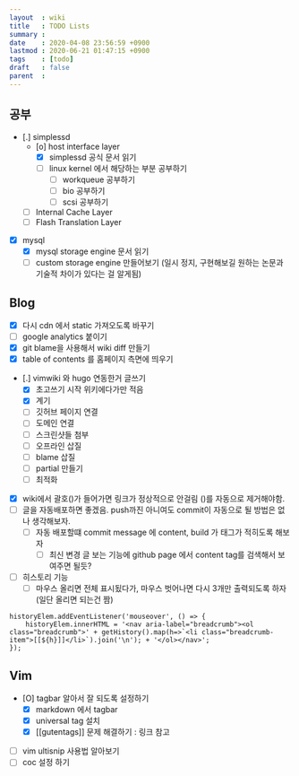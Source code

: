 ```yaml
---
layout  : wiki
title   : TODO Lists
summary : 
date    : 2020-04-08 23:56:59 +0900
lastmod : 2020-06-21 01:47:15 +0900
tags    : [todo]
draft   : false
parent  : 
---
```


## 공부
 * [.] simplessd
   * [o] host interface layer
     * [X] simplessd 공식 문서 읽기
     * [ ] linux kernel 에서 해당하는 부분 공부하기
       * [ ] workqueue 공부하기
       * [ ] bio 공부하기
       * [ ] scsi 공부하기
   * [ ] Internal Cache Layer
   * [ ] Flash Translation Layer
* [X] mysql
  * [X] mysql storage engine 문서 읽기
  * [ ] custom storage engine 만들어보기 (일시 정지, 구현해보길 원하는 논문과 기술적 차이가 있다는 걸 알게됨)
## Blog
 * [X] 다시 cdn 에서 static 가져오도록 바꾸기
 * [ ] google analytics 붙이기
 * [X] git blame을 사용해서 wiki diff 만들기
 * [X] table of contents 를 홈페이지 측면에 띄우기
 * [.] vimwiki 와 hugo 연동한거 글쓰기
   * [X] 초고쓰기 시작 위키에다가만 적음
   * [X] 계기
   * [ ] 깃허브 페이지 연결
   * [ ] 도메인 연결
   * [ ] 스크린샷들 첨부
   * [ ] 오프라인 삽질
   * [ ] blame 삽질
   * [ ] partial 만들기
   * [ ] 최적화
 * [X] wiki에서 괄호()가 들어가면 링크가 정상적으로 안걸림 ()를 자동으로 제거해야함.
 * [ ] 글을 자동배포하면 좋겠음. push까진 아니여도 commit이 자동으로 될 방법은 없나 생각해보자.
   * [ ] 자동 배포할떄 commit message 에 content, build 가 태그가 적히도록 해보자
     * [ ] 최신 변경 글 보는 기능에 github page 에서 content tag를 검색해서 보여주면 될듯?
 * [ ] 히스토리 기능
   * [ ] 마우스 올리면 전체 표시됬다가, 마우스 벗어나면 다시 3개만 출력되도록 하자 (일단 올리면 되는건 짬)
```   
historyElem.addEventListener('mouseover', () => {
    historyElem.innerHTML = '<nav aria-label="breadcrumb"><ol class="breadcrumb">' + getHistory().map(h=>`<li class="breadcrumb-item">[[${h}]]</li>`).join('\n'); + '</ol></nav>';
});
```
 
## Vim
 * [O] tagbar 알아서 잘 되도록 설정하기
   * [X] markdown 에서 tagbar
   * [X] universal tag 설치 
   * [X] [[gutentags]] 문제 해결하기 : 링크 참고
 * [ ] vim ultisnip 사용법 알아보기
 * [ ] coc 설정 하기
